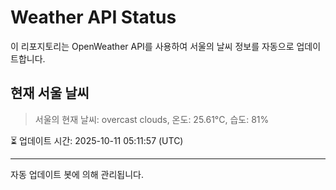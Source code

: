 
# Weather API Status

이 리포지토리는 OpenWeather API를 사용하여 서울의 날씨 정보를 자동으로 업데이트합니다.

## 현재 서울 날씨
> 서울의 현재 날씨: overcast clouds, 온도: 25.61°C, 습도: 81%

⏳ 업데이트 시간: 2025-10-11 05:11:57 (UTC)

---
자동 업데이트 봇에 의해 관리됩니다.
